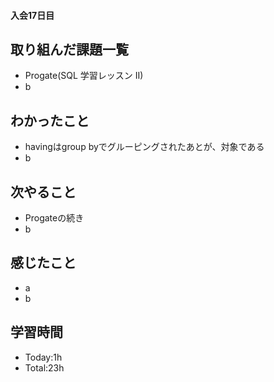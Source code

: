 #### 入会17日目
## 取り組んだ課題一覧
- Progate(SQL 学習レッスン II)
- b
## わかったこと
- havingはgroup byでグルーピングされたあとが、対象である
- b
## 次やること
- Progateの続き
- b
## 感じたこと
- a
- b
## 学習時間
- Today:1h
- Total:23h
